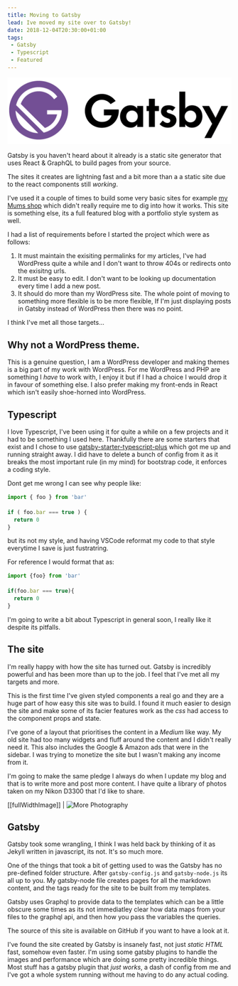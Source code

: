 ```yaml
---
title: Moving to Gatsby
lead: Ive moved my site over to Gatsby!
date: 2018-12-04T20:30:00+01:00
tags:
 - Gatsby
 - Typescript
 - Featured
---
```

![Gatsby Logo](./gatsby.png)

Gatsby is you haven't heard about it already is a static site generator that uses React & GraphQL to build pages from your source.

The sites it creates are lightning fast and a bit more than a a static site due to the react components still _working_.

I've used it a couple of times to build some very basic sites for example [my Mums shop](/projects/the-book-lounge) which didn't really require me to dig into how it works. This site is something else, its a full featured blog with a portfolio style system as well.

I had a list of requirements before I started the project which were as follows:

 1. It must maintain the exisiting permalinks for my articles, I've had WordPress quite a while and I don't want to throw 404s or redirects onto the exisitng urls.
 1. It must be easy to edit. I don't want to be looking up documentation every time I add a new post.
 1. It should do more than my WordPress site. The whole point of moving to something more flexible is to be more flexible, If I'm just displaying posts in Gatsby instead of WordPress then there was no point.

I think I've met all those targets...

## Why not a WordPress theme.

This is a genuine question, I am a WordPress developer and making themes is a big part of my work with WordPress. For me WordPress and PHP are something I _have_ to work with, I enjoy it but if I had a choice I would drop it in favour of something else. I also prefer making my front-ends in React which isn't easily shoe-horned into WordPress.

## Typescript

I love Typescript, I've been using it for quite a while on a few projects and it had to be something I used here. Thankfully there are some starters that exist and I chose to use [gatsby-starter-typescript-plus](https://github.com/resir014/gatsby-starter-typescript-plus) which got me up and running straight away. I did have to delete a bunch of config from it as it breaks the most important rule (in my mind) for bootstrap code, it enforces a coding style.

Dont get me wrong I can see why people like:

```typescript
import { foo } from 'bar'

if ( foo.bar === true ) {
  return 0
}
```

but its not my style, and having VSCode reformat my code to that style everytime I save is just fustratring.

For reference I would format that as:

```typescript
import {foo} from 'bar'

if(foo.bar === true){
  return 0
}
```

I'm going to write a bit about Typescript in general soon, I really like it despite its pitfalls.

## The site

I'm really happy with how the site has turned out. Gatsby is incredibly powerful and has been more than up to the job. I feel that I've met all my targets and more.

This is the first time I've given styled components a real go and they are a huge part of how easy this site was to build. I found it much easier to design the site and make some of its facier features work as the _css_ had access to the component props and state.

I've gone of a layout that prioritises the content in a _Medium_ like way. My old site had too many widgets and fluff around the content and I didn't really need it. This also includes the Google & Amazon ads that were in the sidebar. I was trying to monetize the site but I wasn't making any income from it.

I'm going to make the same pledge I always do when I update my blog and that is to write more and post more content. I have quite a library of photos taken on my Nikon D3300 that I'd like to share.

[[fullWidthImage]]
| ![More Photography](./photography.jpg)

## Gatsby

Gatsby took some wrangling, I think I was held back by thinking of it as Jekyll written in javascript, its not. It's so much more.

One of the things that took a bit of getting used to was the Gatsby has no pre-defined folder structure. After `gatsby-config.js` and `gatsby-node.js` its all up to you. My gatsby-node file creates pages for all the markdown content, and the tags ready for the site to be built from my templates.

Gatsby uses Graphql to provide data to the templates which can be a little obscure some times as its not immediatley clear how data maps from your files to the graphql api, and then how you pass the variables the queries.

The source of this site is available on GitHub if you want to have a look at it.

I've found the site created by Gatsby is insanely fast, not just _static HTML_ fast, somehow even faster. I'm using some gatsby plugins to handle the images and performance which are doing some pretty incredible things. Most stuff has a gatsby plugin that _just works_, a dash of config from me and I've got a whole system running without me having to do any actual coding.

